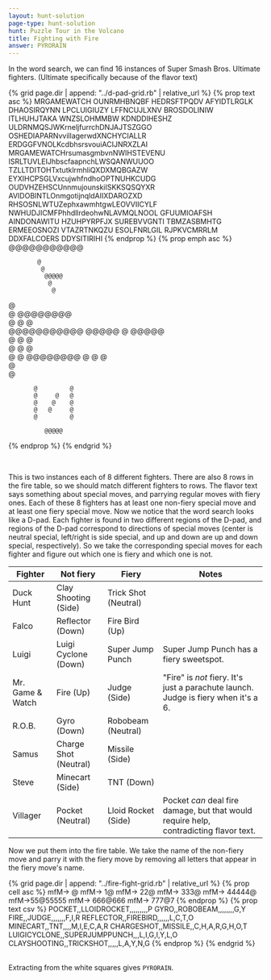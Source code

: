 ```yaml
---
layout: hunt-solution
page-type: hunt-solution
hunt: Puzzle Tour in the Volcano
title: Fighting with Fire
answer: PYRORAIN
---
```

In the word search, we can find 16 instances of Super Smash Bros. Ultimate fighters.
(Ultimate specifically because of the flavor text)

<div class="d-pad-grid">
{% grid page.dir | append: "../d-pad-grid.rb" | relative_url %}
{% prop text asc %}
           MRGAMEWATCH          
           OUNRMHBNQBF          
           HEDRSFTPQDV          
           AFYIDTLRGLK          
           DHAOSIRQYNN          
           LPCLUIGIUZY          
           LFFNCUJLXNV          
           BROSDOLINIW          
           ITLHUHJTAKA          
           WNZSLOHMMBW          
           KDNDDIHESHZ          
ULDRNMQSJWKrneljfurrchDNJAJTSZGGO
OSHEDIAPARNvvillagerwdXNCHYCIALLR
ERDGGFVNOLKcdbhsrsvouiACIJNRXZLAI
MRGAMEWATCHrsumasgmbvnNWIHSTEVENU
ISRLTUVLEIJhbscfaapnchLWSQANWUUOO
TZLLTDITOHTxtutklrmhliQXDXMQBGAZW
EYXIHCPSGLVxcujwhfndhoOPTNUHKCUDG
OUDVHZEHSCUnnmujounskiISKKSQSQYXR
AVIDOBINTLOnmgotijnqldAIIXDAROZXD
RHSOSNLWTUZephxawmhtgwLEOVVIICYLF
NWHUDJICMFPhhdllrdeohwNLAVMQLNOOL
           GFUUMIOAFSH          
           AINDONAWITU          
           HZUHPYRPFJX          
           SUREBVVGNTI          
           TBMZASBMHTG          
           ERMEEOSNOZI          
           VTAZRTNKQZU          
           ESOLFNRLGIL          
           RJPKVCMRRLM          
           DDXFALCOERS          
           DDYSITIRIHI          
{% endprop %}
{% prop emph asc %}
           @@@@@@@@@@@          
                                
                                
            @                   
             @                  
              @@@@@             
               @                
                @               
                                
                                
                                
   @                             
   @        @@@@@@@@             
   @        @      @             
@@@@@@@@@@@ @@@@@  @      @@@@@  
   @          @           @      
   @           @          @      
   @            @       @@@@@@@@ 
   @             @        @      
                  @              
                   @             
                                 
                                
                                
                                
           @         @          
           @     @   @          
           @    @    @          
           @   @     @          
           @         @          
                                
              @@@@@             
                                
{% endprop %}
{% endgrid %}
</div>
<br>

This is two instances each of 8 different fighters. There are also 8 rows in the fire table, so we should match different
fighters to rows. The flavor text says something about special moves, and parrying regular moves with fiery ones.
Each of these 8 fighters has at least one non-fiery special move and at least one fiery special move. Now
we notice that the word search looks like a D-pad. Each fighter is found in two different regions of the D-pad, and regions
of the D-pad correspond to directions of special moves (center is neutral special, left/right is side special, and up and down
are up and down special, respectively). So we take the corresponding special moves for each fighter
and figure out which one is fiery and which one is not.

<div class="solution-table" markdown="1">

| Fighter          | Not fiery             | Fiery                | Notes
| ---------------- | --------------------- | -------------------- | -------
| Duck Hunt        | Clay Shooting (Side)  | Trick Shot (Neutral) |
| Falco            | Reflector (Down)      | Fire Bird (Up)       |
| Luigi            | Luigi Cyclone (Down)  | Super Jump Punch     | Super Jump Punch has a fiery sweetspot.
| Mr. Game & Watch | Fire (Up)             | Judge (Side)         | "Fire" is *not* fiery. It's just a parachute launch. Judge is fiery when it's a 6.
| R.O.B.           | Gyro (Down)           | Robobeam (Neutral)   |
| Samus            | Charge Shot (Neutral) | Missile (Side)       |
| Steve            | Minecart (Side)       | TNT (Down)           |
| Villager         | Pocket (Neutral)      | Lloid Rocket (Side)  | Pocket *can* deal fire damage, but that would require help, contradicting flavor text.

</div>

Now we put them into the fire table. We take the name of the non-fiery move and parry it with the fiery move by removing all letters that appear in the fiery move's name.

<div class="fire-fight-grid">
{% grid page.dir | append: "../fire-fight-grid.rb" | relative_url %}
{% prop cell asc %}
mfM→       @ 
mfM→      1@ 
mfM→     22@ 
mfM→    333@ 
mfM→  44444@ 
mfM→55@55555 
mfM→ 666@666 
mfM→   777@7 
{% endprop %}
{% prop text csv %}
POCKET,,LLOIDROCKET,,,,,,,,,P
GYRO,,ROBOBEAM,,,,,,,,G,Y
FIRE,,JUDGE,,,,,,,F,I,R
REFLECTOR,,FIREBIRD,,,,,,L,C,T,O
MINECART,,TNT,,,,M,I,E,C,A,R
CHARGESHOT,,MISSILE,,C,H,A,R,G,H,O,T
LUIGICYCLONE,,SUPERJUMPPUNCH,,,L,I,G,I,Y,L,O
CLAYSHOOTING,,TRICKSHOT,,,,,L,A,Y,N,G
{% endprop %}
{% endgrid %}
</div>
<br>

Extracting from the white squares gives `PYRORAIN`.